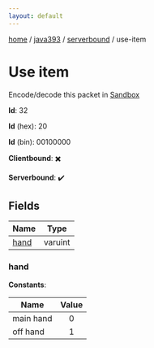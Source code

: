 ```yaml
---
layout: default
---
```


[home](/)  /  [java393](/protocol/java393)  /  [serverbound](/protocol/java393/serverbound)  /  use-item

# Use item

Encode/decode this packet in [Sandbox](../../../sandbox/java393#Serverbound.UseItem)

**Id**: 32

**Id** (hex): 20

**Id** (bin): 00100000

**Clientbound**: ✖️

**Serverbound**: ✔️

## Fields

Name | Type
---|---
[hand](#hand) | varuint

### hand

**Constants**:

Name | Value
---|:---:
main hand | 0
off hand | 1
